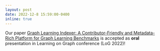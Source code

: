 ```yaml
---
layout: post
date: 2022-12-8 15:59:00-0400
inline: true
---
```


Our paper [Graph Learning Indexer: A Contributor-Friendly and Metadata-Rich Platform for Graph Learning Benchmarks](https://arxiv.org/abs/2212.04537) is accepted as **oral** presentation in Learning on Graph conference (LoG 2022)!
